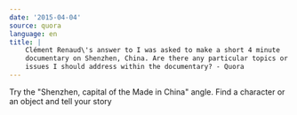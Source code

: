 ```yaml
---
date: '2015-04-04'
source: quora
language: en
title: |
    Clément Renaud\'s answer to I was asked to make a short 4 minute
    documentary on Shenzhen, China. Are there any particular topics or
    issues I should address within the documentary? - Quora
---
```


Try the \"Shenzhen, capital of the Made in China\" angle. Find a
character or an object and tell your story
